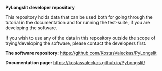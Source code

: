 **PyLongslit developer repository**

This repository holds data that can be used both for going through the tutorial in the documentation
and for running the test-suite, if you are developing the software. 

If you wish to use any of the data in this repository outside the scope of trying/developing 
the software, please contact the developers first.

**The software repository:** https://github.com/KostasValeckas/PyLongslit

**Documentation page:** https://kostasvaleckas.github.io/PyLongslit/

